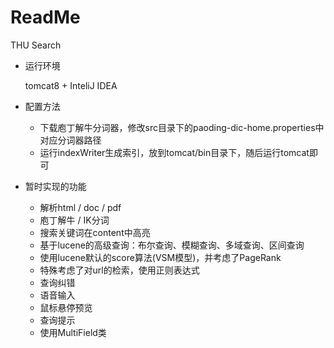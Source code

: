 # ReadMe

THU Search 

- 运行环境

  tomcat8 + InteliJ IDEA

- 配置方法

  - 下载庖丁解牛分词器，修改src目录下的paoding-dic-home.properties中对应分词器路径
  - 运行indexWriter生成索引，放到tomcat/bin目录下，随后运行tomcat即可


- 暂时实现的功能

  - 解析html / doc / pdf
  - 庖丁解牛 / IK分词
  - 搜索关键词在content中高亮
  - 基于lucene的高级查询：布尔查询、模糊查询、多域查询、区间查询
  - 使用lucene默认的score算法(VSM模型)，并考虑了PageRank
  - 特殊考虑了对url的检索，使用正则表达式
  - 查询纠错
  - 语音输入
  - 鼠标悬停预览
  - 查询提示
  - 使用MultiField类

